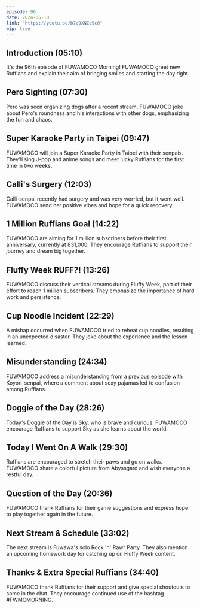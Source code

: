 ```yaml
---
episode: 96
date: 2024-05-10
link: "https://youtu.be/b7e9XNZe9c0"
wip: true
---
```


## Introduction (05:10)

It's the 96th episode of FUWAMOCO Morning! FUWAMOCO greet new Ruffians and explain their aim of bringing smiles and starting the day right.

## Pero Sighting (07:30)

Pero was seen organizing dogs after a recent stream. FUWAMOCO joke about Pero's roundness and his interactions with other dogs, emphasizing the fun and chaos.

## Super Karaoke Party in Taipei (09:47)

FUWAMOCO will join a Super Karaoke Party in Taipei with their senpais. They'll sing J-pop and anime songs and meet lucky Ruffians for the first time in two weeks.

## Calli's Surgery (12:03)

Calli-senpai recently had surgery and was very worried, but it went well. FUWAMOCO send her positive vibes and hope for a quick recovery.

## 1 Million Ruffians Goal (14:22)

FUWAMOCO are aiming for 1 million subscribers before their first anniversary, currently at 831,000. They encourage Ruffians to support their journey and dream big together.

## Fluffy Week RUFF?! (13:26)

FUWAMOCO discuss their vertical streams during Fluffy Week, part of their effort to reach 1 million subscribers. They emphasize the importance of hard work and persistence.

## Cup Noodle Incident (22:29)

A mishap occurred when FUWAMOCO tried to reheat cup noodles, resulting in an unexpected disaster. They joke about the experience and the lesson learned.

## Misunderstanding (24:34)

FUWAMOCO address a misunderstanding from a previous episode with Koyori-senpai, where a comment about sexy pajamas led to confusion among Ruffians.

## Doggie of the Day (28:26)

Today's Doggie of the Day is Sky, who is brave and curious. FUWAMOCO encourage Ruffians to support Sky as she learns about the world.

## Today I Went On A Walk (29:30)

Ruffians are encouraged to stretch their paws and go on walks. FUWAMOCO share a colorful picture from Abyssgard and wish everyone a restful day.

## Question of the Day (20:36)

FUWAMOCO thank Ruffians for their game suggestions and express hope to play together again in the future.

## Next Stream & Schedule (33:02)

The next stream is Fuwawa's solo Rock 'n' Rawr Party. They also mention an upcoming homework day for catching up on Fluffy Week content.

## Thanks & Extra Special Ruffians (34:40)

FUWAMOCO thank Ruffians for their support and give special shoutouts to some in the chat. They encourage continued use of the hashtag #FWMCMORNING.
